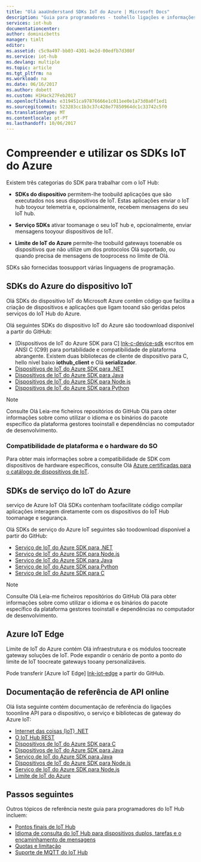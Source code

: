 ```yaml
---
title: "Olá aaaUnderstand SDKs IoT do Azure | Microsoft Docs"
description: "Guia para programadores - toohello ligações e informações sobre vários Azure IoT serviço e dispositivo SDKs que pode utilizar toobuild aplicações de dispositivos e aplicações de back-end."
services: iot-hub
documentationcenter: 
author: dominicbetts
manager: timlt
editor: 
ms.assetid: c5c9a497-bb03-4301-be2d-00edfb7d308f
ms.service: iot-hub
ms.devlang: multiple
ms.topic: article
ms.tgt_pltfrm: na
ms.workload: na
ms.date: 06/16/2017
ms.author: dobett
ms.custom: H1Hack27Feb2017
ms.openlocfilehash: e319451ca97876666e1c011ee0e1a73d0a0f1ed1
ms.sourcegitcommit: 523283cc1b3c37c428e77850964dc1c33742c5f0
ms.translationtype: MT
ms.contentlocale: pt-PT
ms.lasthandoff: 10/06/2017
---
```

# <a name="understand-and-use-azure-iot-sdks"></a>Compreender e utilizar os SDKs IoT do Azure

Existem três categorias do SDK para trabalhar com o IoT Hub:

* **SDKs do dispositivo** permitem-lhe toobuild aplicações que são executados nos seus dispositivos de IoT. Estas aplicações enviar o IoT hub tooyour telemetria e, opcionalmente, recebem mensagens do seu IoT hub.

* **Serviço SDKs** ativar toomanage o seu IoT hub e, opcionalmente, enviar mensagens tooyour dispositivos de IoT.

* **Limite de IoT do Azure** permite-lhe toobuild gateways tooenable os dispositivos que não utilize um dos protocolos Olá suportado, ou quando precisa de mensagens de tooprocess no limite de Olá.

SDKs são fornecidas toosupport várias linguagens de programação.

## <a name="azure-iot-device-sdks"></a>SDKs do Azure do dispositivo IoT

Olá SDKs do dispositivo IoT do Microsoft Azure contêm código que facilita a criação de dispositivos e aplicações que ligam tooand são geridas pelos serviços do IoT Hub do Azure.

Olá seguintes SDKs do dispositivo IoT do Azure são toodownload disponível a partir do GitHub:

* [Dispositivos de IoT do Azure SDK para C] [ lnk-c-device-sdk] escritos em ANSI C (C99) para portabilidade e compatibilidade de plataforma abrangente. Existem duas bibliotecas de cliente de dispositivo para C, hello nível baixo **iothub_client** e Olá **serializador**.
* [Dispositivos de IoT do Azure SDK para .NET][lnk-dotnet-device-sdk]
* [Dispositivos de IoT do Azure SDK para Java][lnk-java-device-sdk]
* [Dispositivos de IoT do Azure SDK para Node.js][lnk-node-device-sdk]
* [Dispositivos de IoT do Azure SDK para Python][lnk-python-device-sdk]

> [!NOTE]
> Consulte Olá Leia-me ficheiros repositórios do GitHub Olá para obter informações sobre como utilizar o idioma e os binários do pacote específico da plataforma gestores tooinstall e dependências no computador de desenvolvimento.
> 
> 

### <a name="os-platform-and-hardware-compatibility"></a>Compatibilidade de plataforma e o hardware do SO

Para obter mais informações sobre a compatibilidade de SDK com dispositivos de hardware específicos, consulte Olá [Azure certificadas para o catálogo de dispositivos de IoT][lnk-certified].

## <a name="azure-iot-service-sdks"></a>SDKs de serviço do IoT do Azure

serviço de Azure IoT Olá SDKs contenham toofacilitate código compilar aplicações interagem diretamente com os dispositivos do IoT Hub toomanage e segurança.

Olá SDKs de serviço do Azure IoT seguintes são toodownload disponível a partir do GitHub:

* [Serviço de IoT do Azure SDK para .NET][lnk-dotnet-service-sdk]
* [Serviço de IoT do Azure SDK para Node.js][lnk-node-service-sdk]
* [Serviço de IoT do Azure SDK para Java][lnk-java-service-sdk]
* [Serviço de IoT do Azure SDK para Python][lnk-python-service-sdk]
* [Serviço de IoT do Azure SDK para C][lnk-c-service-sdk]

> [!NOTE]
> Consulte Olá Leia-me ficheiros repositórios do GitHub Olá para obter informações sobre como utilizar o idioma e os binários do pacote específico da plataforma gestores tooinstall e dependências no computador de desenvolvimento.

## <a name="azure-iot-edge"></a>Azure IoT Edge

Limite de IoT do Azure contém Olá infraestrutura e os módulos toocreate gateway soluções de IoT. Pode expandir o cenário de ponto a ponto do limite de IoT toocreate gateways tooany personalizáveis.

Pode transferir [Azure IoT Edge] [ lnk-iot-edge] a partir do GitHub.

## <a name="online-api-reference-documentation"></a>Documentação de referência de API online

Olá lista seguinte contém documentação de referência do ligações tooonline API para o dispositivo, o serviço e bibliotecas de gateway do Azure IoT:

* [Internet das coisas (IoT) .NET][lnk-dotnet-ref]
* [O IoT Hub REST][lnk-rest-ref]
* [Dispositivos de IoT do Azure SDK para C][lnk-c-ref]
* [Dispositivos de IoT do Azure SDK para Java][lnk-java-ref]
* [Serviço de IoT do Azure SDK para Java][lnk-java-service-ref]
* [Dispositivos de IoT do Azure SDK para Node.js][lnk-node-ref]
* [Serviço de IoT do Azure SDK para Node.js][lnk-node-service-ref]
* [Limite de IoT do Azure][lnk-gateway-ref]

## <a name="next-steps"></a>Passos seguintes

Outros tópicos de referência neste guia para programadores do IoT Hub incluem:

* [Pontos finais de IoT Hub][lnk-devguide-endpoints]
* [Idioma de consulta do IoT Hub para dispositivos duplos, tarefas e o encaminhamento de mensagens][lnk-devguide-query]
* [Quotas e limitação][lnk-devguide-quotas]
* [Suporte de MQTT do IoT Hub][lnk-devguide-mqtt]

<!-- Links and images -->

[lnk-c-device-sdk]: https://github.com/Azure/azure-iot-sdk-c
[lnk-c-service-sdk]: https://github.com/Azure/azure-iot-sdk-c/tree/master/iothub_service_client
[lnk-dotnet-device-sdk]: https://github.com/Azure/azure-iot-sdk-csharp/tree/master/device
[lnk-java-device-sdk]: https://github.com/Azure/azure-iot-sdk-java/tree/master/device
[lnk-dotnet-service-sdk]: https://github.com/Azure/azure-iot-sdk-csharp/tree/master/service
[lnk-java-service-sdk]: https://github.com/Azure/azure-iot-sdk-java/tree/master/service
[lnk-node-device-sdk]: https://github.com/Azure/azure-iot-sdk-node/tree/master/device
[lnk-node-service-sdk]: https://github.com/Azure/azure-iot-sdk-node/tree/master/service
[lnk-python-device-sdk]: https://github.com/Azure/azure-iot-sdk-python/tree/master/device
[lnk-python-service-sdk]: https://github.com/Azure/azure-iot-sdk-python/tree/master/service
[lnk-certified]: https://catalog.azureiotsuite.com/
[lnk-iot-edge]: https://github.com/Azure/iot-edge

[lnk-dotnet-ref]: https://docs.microsoft.com/dotnet/api/microsoft.azure.devices
[lnk-c-ref]: https://azure.github.io/azure-iot-sdk-c/index.html
[lnk-java-ref]: https://docs.microsoft.com/java/api/com.microsoft.azure.sdk.iot.device
[lnk-node-ref]: https://azure.github.io/azure-iot-sdk-node/
[lnk-rest-ref]: https://docs.microsoft.com/rest/api/iothub/
[lnk-java-service-ref]: https://docs.microsoft.com/java/api/com.microsoft.azure.sdk.iot.service.auth
[lnk-node-service-ref]: https://azure.github.io/azure-iot-sdk-node/
[lnk-gateway-ref]: http://azure.github.io/iot-edge/api_reference/c/html/

[lnk-devguide-endpoints]: iot-hub-devguide-endpoints.md
[lnk-devguide-quotas]: iot-hub-devguide-quotas-throttling.md
[lnk-devguide-query]: iot-hub-devguide-query-language.md
[lnk-devguide-mqtt]: iot-hub-mqtt-support.md
